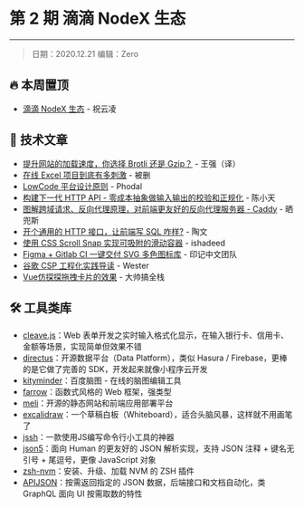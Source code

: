 # 第 2 期 滴滴 NodeX 生态
---

> 日期：2020.12.21 编辑：Zero

## 🔥 本周置顶
- [滴滴 NodeX 生态](https://mp.weixin.qq.com/s/x62tkL5bUgbBaRyNwRgxNw) - 祝云凌

## 📘 技术文章
- [提升网站的加载速度，你选择 Brotli 还是 Gzip？](https://mp.weixin.qq.com/s/1gzpjpbcseYXEF5pvgt7nw) - 王强（译）
- [在线 Excel 项目到底有多刺激](https://mp.weixin.qq.com/s/f1vwzuPryc8ag6nd5Ngr5A) - 被删
- [LowCode 平台设计原则](https://github.com/phodal/lowcode) - Phodal
- [构建下一代 HTTP API - 零成本抽象做输入输出的校验和正规化](https://mp.weixin.qq.com/s/7qBjJqBbMWIRQxcrIxfigg) - 陈小天
- [图解跨域请求、反向代理原理，对前端更友好的反向代理服务器 - Caddy](https://mp.weixin.qq.com/s/SbYD9QrSEoDw7MJkQeE1ww) - 晒兜斯
- [开个通用的 HTTP 接口，让前端写 SQL 咋样?](https://zhuanlan.zhihu.com/p/337185052) - 陶文
- [使用 CSS Scroll Snap 实现可吸附的滑动容器](https://ishadeed.com/article/css-scroll-snap/) - ishadeed
- [Figma + Gitlab CI 一键交付 SVG 多色图标库](https://mp.weixin.qq.com/s/-aWtVV3nnig_-kHW2h2Pcg) - 印记中文团队
- [谷歌 CSP 工程化实践导读](https://mp.weixin.qq.com/s/YOpb8x-3Lp_WomRu-p1dIw) - Wester
- [Vue仿探探拖拽卡片的效果](https://juejin.cn/post/6906143905922678797) - 大帅搞全栈

## 🛠 工具类库
- [cleave.js](https://github.com/nosir/cleave.js)：Web 表单开发之实时输入格式化显示，在输入银行卡、信用卡、金额等场景，实现简单但效果不错
- [directus](https://github.com/directus/directus)：开源数据平台（Data Platform），类似 Hasura / Firebase，更棒的是它做了完善的 SDK，开发起来就像小程序云开发
- [kityminder](https://github.com/fex-team/kityminder)：百度脑图 - 在线的脑图编辑工具
- [farrow](https://github.com/Lucifier129/farrow)：函数式风格的 Web 框架，强类型
- [meli](https://github.com/getmeli/meli)：开源的静态网站和前端应用部署平台
- [excalidraw](https://github.com/excalidraw/excalidraw)：一个草稿白板（Whiteboard），适合头脑风暴，这样就不用画笔了
- [jssh](https://github.com/leizongmin/jssh)：一款使用JS编写命令行小工具的神器
- [json5](https://github.com/json5/json5)：面向 Human 的更友好的 JSON 解析实现，支持 JSON 注释 + 键名无引号 + 尾逗号，更像 JavaScript 对象
- [zsh-nvm](https://github.com/lukechilds/zsh-nvm)：安装、升级、加载 NVM 的 ZSH 插件
- [APIJSON](https://github.com/Tencent/APIJSON)：按需返回指定的 JSON 数据，后端接口和文档自动化，类 GraphQL 面向 UI 按需取数的特性